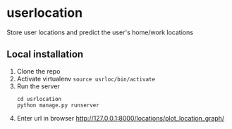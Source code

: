 # userlocation
Store user locations and predict the user's home/work locations

## Local installation
1. Clone the repo
2. Activate virtualenv
    ```source usrloc/bin/activate```
3. Run the server
   ```
   cd usrlocation
   python manage.py runserver   
   ```
 4. Enter url in browser
    http://127.0.0.1:8000/locations/plot_location_graph/
